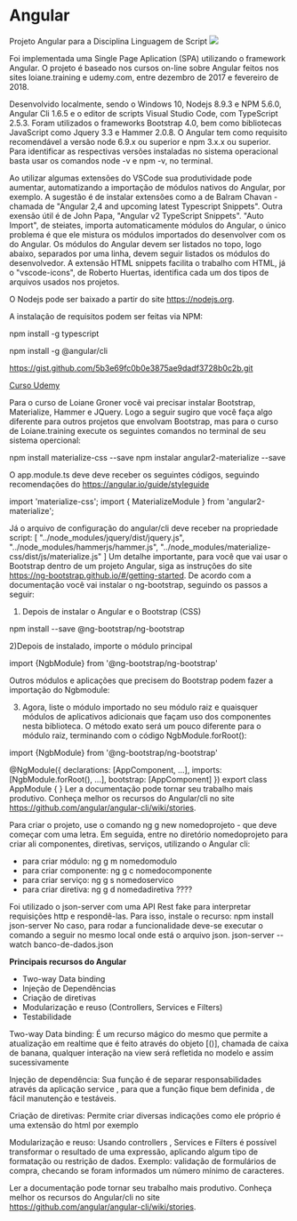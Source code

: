 # Angular
Projeto Angular para a Disciplina Linguagem de Script
<img src="https://angular.io/assets/images/logos/angular/angular.png">

Foi implementada uma Single Page Aplication (SPA) utilizando o framework Angular. O projeto é baseado nos cursos on-line sobre Angular feitos nos sites loiane.training e udemy.com, entre dezembro de 2017 e fevereiro de 2018.

Desenvolvido localmente, sendo o Windows 10, Nodejs 8.9.3 e NPM 5.6.0, Angular Cli 1.6.5 e o editor de scripts Visual Studio Code, com TypeScript 2.5.3. Foram utilizados o frameworks Bootstrap 4.0, bem como bibliotecas JavaScript como Jquery 3.3 e Hammer 2.0.8. O Angular tem como requisito recomendável a versão node 6.9.x ou  superior e npm 3.x.x ou superior. Para identificar as respectivas versões instaladas no sistema operacional basta usar os comandos node -v e npm -v, no terminal. 

Ao utilizar algumas extensões do VSCode sua produtividade pode aumentar, automatizando a importação de módulos nativos do Angular, por exemplo. A sugestão é de instalar extensões como a de Balram Chavan - chamada de "Angular 2,4 and upcoming latest Typescript Snippets". Outra exensão útil é de John Papa, "Angular v2 TypeScript Snippets". "Auto Import", de steiates, importa automaticamente módulos do Angular, o único problema é que ele mistura os módulos importados do desenvolver com os do Angular. Os módulos do Angular devem ser listados no topo, logo abaixo, separados por uma linha, devem seguir listados os módulos do desenvolvedor. A extensão HTML snippets facilita o trabalho com HTML, já o "vscode-icons", de Roberto Huertas, identifica cada um dos tipos de arquivos usados nos projetos.

O Nodejs pode ser baixado a partir do site https://nodejs.org.

A instalação de requisitos podem ser feitas via NPM:

npm install -g typescript

npm install -g @angular/cli

https://gist.github.com/5b3e69fc0b0e3875ae9dadf3728b0c2b.git

<a href=
"https://www.udemy.com/curso-de-desenvolvimento-web-com-es6-typescript-e-angular-4/learn/v4/overview">Curso Udemy</a>

Para o curso de Loiane Groner você vai precisar instalar Bootstrap, Materialize, Hammer e JQuery. Logo a seguir sugiro que você faça algo diferente para outros projetos que envolvam Bootstrap, mas para o curso de Loiane.training execute os seguintes comandos no terminal de seu sistema opercional:

npm install materialize-css --save
npm instalar angular2-materialize --save

O app.module.ts deve deve receber os seguintes códigos, seguindo recomendações do https://angular.io/guide/styleguide

import 'materialize-css';
import { MaterializeModule } from 'angular2-materialize';

Já o arquivo de configuração do angular/cli deve receber na propriedade script:
[
"../node_modules/jquery/dist/jquery.js",
  "../node_modules/hammerjs/hammer.js",
  "../node_modules/materialize-css/dist/js/materialize.js"
  ]
Um detalhe importante, para você que vai usar o Bootstrap dentro de um projeto Angular, siga as instruções do site https://ng-bootstrap.github.io/#/getting-started. De acordo com a documentação você vai instalar o ng-bootstrap, seguindo os passos a seguir:

1) Depois de instalar o Angular e o Bootstrap (CSS)

npm install --save @ng-bootstrap/ng-bootstrap

2)Depois de instalado, importe o módulo principal

import {NgbModule} from '@ng-bootstrap/ng-bootstrap'

Outros módulos e aplicações que precisem do Bootstrap podem fazer a importação do Ngbmodule:

3) Agora, liste o módulo importado no seu módulo raiz e quaisquer módulos de aplicativos adicionais que façam uso dos componentes nesta biblioteca. O método exato será um pouco diferente para o módulo raiz, terminando com o código NgbModule.forRoot():

import {NgbModule} from '@ng-bootstrap/ng-bootstrap'

@NgModule({
  declarations: [AppComponent, ...],
  imports: [NgbModule.forRoot(), ...],
  bootstrap: [AppComponent]
})
export class AppModule {
}
Ler a documentação pode tornar seu trabalho mais produtivo. Conheça melhor os recursos do Angular/cli no site https://github.com/angular/angular-cli/wiki/stories.

Para criar o projeto, use o comando ng g new nomedoprojeto - que deve começar com uma letra. Em seguida, entre no diretório nomedoprojeto para criar ali componentes, diretivas, serviços, utilizando o Angular cli:

- para criar módulo: ng g m nomedomodulo
- para criar componente: ng g c nomedocomponente
- para criar serviço: ng g s nomedoservico
- para criar diretiva: ng g d nomedadiretiva ????

Foi utilizado o json-server com uma API Rest fake para interpretar requisições http e respondê-las. Para isso, instale o recurso:
npm install json-server
No caso, para rodar a funcionalidade deve-se executar o comando a seguir no mesmo local onde está o arquivo json.
json-server --watch banco-de-dados.json

<a><strong>Principais recursos do Angular</a></strong>
- Two-way Data binding
- Injeção de Dependências
- Criação de diretivas
- Modularização e reuso (Controllers, Services e Filters)
- Testabilidade


Two-way Data binding: É um recurso mágico do mesmo que permite a atualização em realtime que é feito através do objeto [()], chamada de caixa de banana, qualquer interação na view será refletida no modelo e assim sucessivamente

Injeção de dependência: Sua função é de separar responsabilidades através da aplicação service , para que a função fique
bem definida , de fácil manutenção e testáveis.

Criação de diretivas: Permite criar diversas indicações como ele próprio é uma extensão do html por exemplo

Modularização e reuso: Usando controllers , Services e Filters é possível transformar o resultado de uma expressão,
aplicando algum tipo de formatação ou restrição de dados.
Exemplo: validação de formulários de compra, checando se foram informados um número mínimo de caracteres.

Ler a documentação pode tornar seu trabalho mais produtivo. Conheça melhor os recursos do Angular/cli no site https://github.com/angular/angular-cli/wiki/stories.
